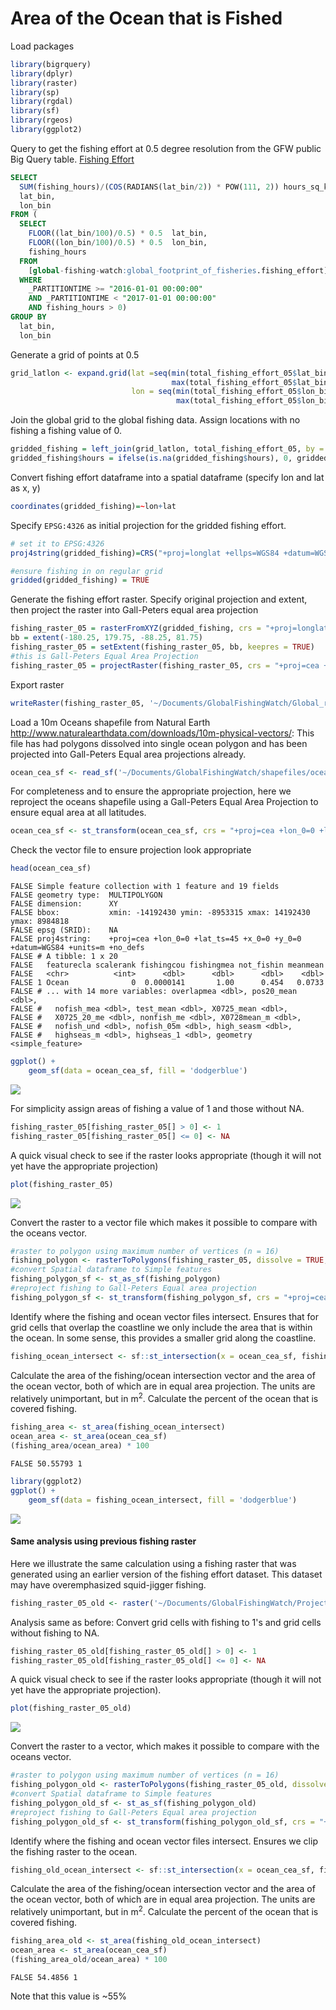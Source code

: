 Area of the Ocean that is Fished
================

Load packages

``` r
library(bigrquery)
library(dplyr)
library(raster)
library(sp)
library(rgdal)
library(sf)
library(rgeos)
library(ggplot2)
```

Query to get the fishing effort at 0.5 degree resolution from the GFW public Big Query table. [Fishing Effort](https://bigquery.cloud.google.com/table/global-fishing-watch:global_footprint_of_fisheries.fishing_effort?pli=1)

``` sql
SELECT
  SUM(fishing_hours)/(COS(RADIANS(lat_bin/2)) * POW(111, 2)) hours_sq_km,
  lat_bin,
  lon_bin
FROM (
  SELECT
    FLOOR((lat_bin/100)/0.5) * 0.5  lat_bin,
    FLOOR((lon_bin/100)/0.5) * 0.5  lon_bin,
    fishing_hours
  FROM
    [global-fishing-watch:global_footprint_of_fisheries.fishing_effort]
  WHERE
    _PARTITIONTIME >= "2016-01-01 00:00:00"
    AND _PARTITIONTIME < "2017-01-01 00:00:00"
    AND fishing_hours > 0)
GROUP BY
  lat_bin,
  lon_bin
```

Generate a grid of points at 0.5

``` r
grid_latlon <- expand.grid(lat =seq(min(total_fishing_effort_05$lat_bin),
                                    max(total_fishing_effort_05$lat_bin), 0.5), 
                           lon = seq(min(total_fishing_effort_05$lon_bin),
                                     max(total_fishing_effort_05$lon_bin), 0.5))
```

Join the global grid to the global fishing data. Assign locations with no fishing a fishing value of 0.

``` r
gridded_fishing = left_join(grid_latlon, total_fishing_effort_05, by = c('lat' = 'lat_bin', 'lon' = 'lon_bin'))
gridded_fishing$hours = ifelse(is.na(gridded_fishing$hours), 0, gridded_fishing$hours)
```

Convert fishing effort dataframe into a spatial dataframe (specify lon and lat as x, y)

``` r
coordinates(gridded_fishing)=~lon+lat
```

Specify `EPSG:4326` as initial projection for the gridded fishing effort.

``` r
# set it to EPSG:4326
proj4string(gridded_fishing)=CRS("+proj=longlat +ellps=WGS84 +datum=WGS84 +no_defs") 

#ensure fishing in on regular grid
gridded(gridded_fishing) = TRUE
```

Generate the fishing effort raster. Specify original projection and extent, then project the raster into Gall-Peters equal area projection

``` r
fishing_raster_05 = rasterFromXYZ(gridded_fishing, crs = "+proj=longlat +ellps=WGS84 +datum=WGS84 +no_defs")
bb = extent(-180.25, 179.75, -88.25, 81.75)
fishing_raster_05 = setExtent(fishing_raster_05, bb, keepres = TRUE)
#this is Gall-Peters Equal Area Projection
fishing_raster_05 = projectRaster(fishing_raster_05, crs = "+proj=cea +lon_0=0 +x_0=0 +y_0=0 +lat_ts=45 +datum=WGS84 +units=m +no_defs", over = TRUE) 
```

Export raster

``` r
writeRaster(fishing_raster_05, '~/Documents/GlobalFishingWatch/Global_raster_paper/oceans_equal_area/fishing_raster_05_20180228.tif', format = 'GTiff', overwrite = TRUE)
```

Load a 10m Oceans shapefile from Natural Earth <http://www.naturalearthdata.com/downloads/10m-physical-vectors/>:
This file has had polygons dissolved into single ocean polygon and has been projected into Gall-Peters Equal area projections already.

``` r
ocean_cea_sf <- read_sf('~/Documents/GlobalFishingWatch/shapefiles/oceans_CEA_equal_area/oceans_cea.shp')
```

For completeness and to ensure the appropriate projection, here we reproject the oceans shapefile using a Gall-Peters Equal Area Projection to ensure equal area at all latitudes.

``` r
ocean_cea_sf <- st_transform(ocean_cea_sf, crs = "+proj=cea +lon_0=0 +lat_ts=45 +x_0=0 +y_0=0 +datum=WGS84 +units=m +no_defs")
```

Check the vector file to ensure projection look appropriate

``` r
head(ocean_cea_sf)
```

    FALSE Simple feature collection with 1 feature and 19 fields
    FALSE geometry type:  MULTIPOLYGON
    FALSE dimension:      XY
    FALSE bbox:           xmin: -14192430 ymin: -8953315 xmax: 14192430 ymax: 8984818
    FALSE epsg (SRID):    NA
    FALSE proj4string:    +proj=cea +lon_0=0 +lat_ts=45 +x_0=0 +y_0=0 +datum=WGS84 +units=m +no_defs
    FALSE # A tibble: 1 x 20
    FALSE   featurecla scalerank fishingcou fishingmea not_fishin meanmean
    FALSE   <chr>          <int>      <dbl>      <dbl>      <dbl>    <dbl>
    FALSE 1 Ocean              0  0.0000141       1.00      0.454   0.0733
    FALSE # ... with 14 more variables: overlapmea <dbl>, pos20_mean <dbl>,
    FALSE #   nofish_mea <dbl>, test_mean <dbl>, X0725_mean <dbl>,
    FALSE #   X0725_20_me <dbl>, nonfish_me <dbl>, X0728mean_m <dbl>,
    FALSE #   nofish_und <dbl>, nofish_05m <dbl>, high_seasm <dbl>,
    FALSE #   highseas_m <dbl>, highseas_1 <dbl>, geometry <simple_feature>

``` r
ggplot() +
    geom_sf(data = ocean_cea_sf, fill = 'dodgerblue')
```

![](calculating_area_fished_files/figure-markdown_github/unnamed-chunk-12-1.png)

For simplicity assign areas of fishing a value of 1 and those without NA.

``` r
fishing_raster_05[fishing_raster_05[] > 0] <- 1 
fishing_raster_05[fishing_raster_05[] <= 0] <- NA 
```

A quick visual check to see if the raster looks appropriate (though it will not yet have the appropriate projection)

``` r
plot(fishing_raster_05)
```

![](calculating_area_fished_files/figure-markdown_github/unnamed-chunk-14-1.png)

Convert the raster to a vector file which makes it possible to compare with the oceans vector.

``` r
#raster to polygon using maximum number of vertices (n = 16)
fishing_polygon <- rasterToPolygons(fishing_raster_05, dissolve = TRUE, n = 16)
#convert Spatial dataframe to Simple features
fishing_polygon_sf <- st_as_sf(fishing_polygon)
#reproject fishing to Gall-Peters Equal area projection
fishing_polygon_sf <- st_transform(fishing_polygon_sf, crs = "+proj=cea +lon_0=0 +lat_ts=45 +x_0=0 +y_0=0 +datum=WGS84 +units=m +no_defs")
```

Identify where the fishing and ocean vector files intersect. Ensures that for grid cells that overlap the coastline we only include the area that is within the ocean. In some sense, this provides a smaller grid along the coastline.

``` r
fishing_ocean_intersect <- sf::st_intersection(x = ocean_cea_sf, fishing_polygon_sf)
```

Calculate the area of the fishing/ocean intersection vector and the area of the ocean vector, both of which are in equal area projection. The units are relatively unimportant, but in m<sup>2</sup>. Calculate the percent of the ocean that is covered fishing.

``` r
fishing_area <- st_area(fishing_ocean_intersect)
ocean_area <- st_area(ocean_cea_sf)
(fishing_area/ocean_area) * 100
```

    FALSE 50.55793 1

``` r
library(ggplot2)
ggplot() +
    geom_sf(data = fishing_ocean_intersect, fill = 'dodgerblue')
```

![](calculating_area_fished_files/figure-markdown_github/unnamed-chunk-18-1.png)

#### Same analysis using previous fishing raster

Here we illustrate the same calculation using a fishing raster that was generated using an earlier version of the fishing effort dataset. This dataset may have overemphasized squid-jigger fishing.

``` r
fishing_raster_05_old <- raster('~/Documents/GlobalFishingWatch/Projects/Global_raster_paper/oceans_equal_area/fishing_raster_05.tif')
```

Analysis same as before: Convert grid cells with fishing to 1's and grid cells without fishing to NA.

``` r
fishing_raster_05_old[fishing_raster_05_old[] > 0] <- 1 
fishing_raster_05_old[fishing_raster_05_old[] <= 0] <- NA 
```

A quick visual check to see if the raster looks appropriate (though it will not yet have the appropriate projection).

``` r
plot(fishing_raster_05_old)
```

![](calculating_area_fished_files/figure-markdown_github/unnamed-chunk-21-1.png)

Convert the raster to a vector, which makes it possible to compare with the oceans vector.

``` r
#raster to polygon using maximum number of vertices (n = 16)
fishing_polygon_old <- rasterToPolygons(fishing_raster_05_old, dissolve = TRUE, n = 16)
#convert Spatial dataframe to Simple features
fishing_polygon_old_sf <- st_as_sf(fishing_polygon_old)
#reproject fishing to Gall-Peters Equal area projection
fishing_polygon_old_sf <- st_transform(fishing_polygon_old_sf, crs = "+proj=cea +lon_0=0 +lat_ts=45 +x_0=0 +y_0=0 +datum=WGS84 +units=m +no_defs")
```

Identify where the fishing and ocean vector files intersect. Ensures we clip the fishing raster to the ocean.

``` r
fishing_old_ocean_intersect <- sf::st_intersection(x = ocean_cea_sf, fishing_polygon_old_sf)
```

Calculate the area of the fishing/ocean intersection vector and the area of the ocean vector, both of which are in equal area projection. The units are relatively unimportant, but in m<sup>2</sup>. Calculate the percent of the ocean that is covered fishing.

``` r
fishing_area_old <- st_area(fishing_old_ocean_intersect)
ocean_area <- st_area(ocean_cea_sf)
(fishing_area_old/ocean_area) * 100
```

    FALSE 54.4856 1

Note that this value is ~55%
